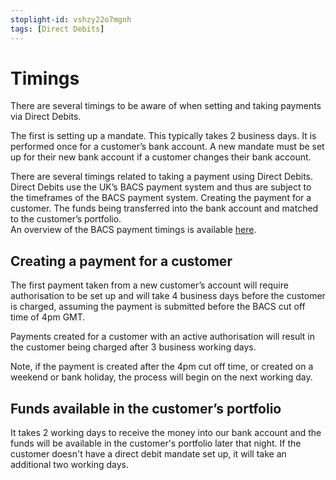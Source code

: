 ```yaml
---
stoplight-id: vshzy22o7mgnh
tags: [Direct Debits]
---
```


# Timings

There are several timings to be aware of when setting and taking payments via Direct Debits.

The first is setting up a mandate.  This typically takes 2 business days.  It is performed once for a customer’s bank account.  A new mandate must be set up for their new bank account if a customer changes their bank account.

There are several timings related to taking a payment using Direct Debits.  Direct Debits use the UK’s BACS payment system and thus are subject to the timeframes of the BACS payment system.
Creating the payment for a customer. 
The funds being transferred into the bank account and matched to the customer’s portfolio.  
An overview of the BACS payment timings is available <a href="https://hub.gocardless.com/s/article/United-Kingdom-Bacs-payment-timings?language=en_GB" target="_blank" rel="noopener noreferrer">here</a>.

## Creating a payment for a customer
The first payment taken from a new customer’s account will require authorisation to be set up and will take 4 business days before the customer is charged, assuming the payment is submitted before the BACS cut off time of 4pm GMT.

Payments created for a customer with an active authorisation will result in the customer being charged after 3 business working days.

Note, if the payment is created after the 4pm cut off time, or created on a weekend or bank holiday, the process will begin on the next working day.

## Funds available in the customer’s portfolio
It takes 2 working days to receive the money into our bank account and the funds will be available in the customer's portfolio later that night. If the customer doesn't have a direct debit mandate set up, it will take an additional two working days.